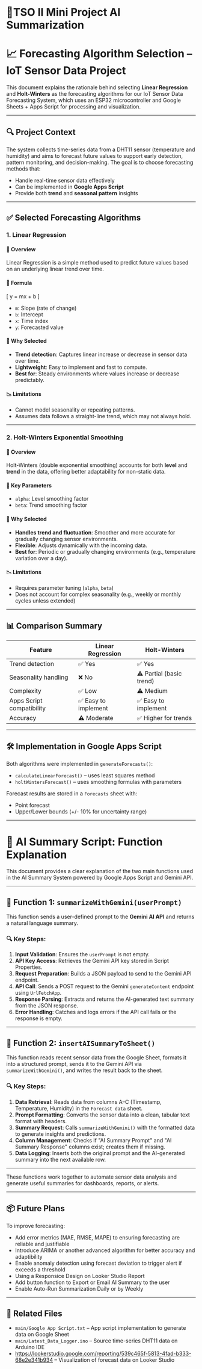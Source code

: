 # 📡TSO II Mini Project AI Summarization

# 📈 Forecasting Algorithm Selection – IoT Sensor Data Project

This document explains the rationale behind selecting **Linear Regression** and **Holt-Winters** as the forecasting algorithms for our IoT Sensor Data Forecasting System, which uses an ESP32 microcontroller and Google Sheets + Apps Script for processing and visualization.

---

## 🔍 Project Context

The system collects time-series data from a DHT11 sensor (temperature and humidity) and aims to forecast future values to support early detection, pattern monitoring, and decision-making. The goal is to choose forecasting methods that:
- Handle real-time sensor data effectively
- Can be implemented in **Google Apps Script**
- Provide both **trend** and **seasonal pattern** insights

---

## ✅ Selected Forecasting Algorithms

### 1. **Linear Regression**

#### 📌 Overview
Linear Regression is a simple method used to predict future values based on an underlying linear trend over time.

#### 📐 Formula
\[
y = mx + b
\]

- `m`: Slope (rate of change)
- `b`: Intercept
- `x`: Time index
- `y`: Forecasted value

#### 🧠 Why Selected
- **Trend detection**: Captures linear increase or decrease in sensor data over time.
- **Lightweight**: Easy to implement and fast to compute.
- **Best for**: Steady environments where values increase or decrease predictably.

#### 📉 Limitations
- Cannot model seasonality or repeating patterns.
- Assumes data follows a straight-line trend, which may not always hold.

---

### 2. **Holt-Winters Exponential Smoothing**

#### 📌 Overview
Holt-Winters (double exponential smoothing) accounts for both **level** and **trend** in the data, offering better adaptability for non-static data.

#### 🧮 Key Parameters
- `alpha`: Level smoothing factor
- `beta`: Trend smoothing factor

#### 🧠 Why Selected
- **Handles trend and fluctuation**: Smoother and more accurate for gradually changing sensor environments.
- **Flexible**: Adjusts dynamically with the incoming data.
- **Best for**: Periodic or gradually changing environments (e.g., temperature variation over a day).

#### 📉 Limitations
- Requires parameter tuning (`alpha`, `beta`)
- Does not account for complex seasonality (e.g., weekly or monthly cycles unless extended)

---

## 📊 Comparison Summary

| Feature                  | Linear Regression      | Holt-Winters              |
|--------------------------|------------------------|---------------------------|
| Trend detection          | ✅ Yes                 | ✅ Yes                    |
| Seasonality handling     | ❌ No                  | ⚠️ Partial (basic trend)  |
| Complexity               | ✅ Low                 | ⚠️ Medium                 |
| Apps Script compatibility| ✅ Easy to implement   | ✅ Easy to implement      |
| Accuracy                 | ⚠️ Moderate            | ✅ Higher for trends      |

---

## 🛠 Implementation in Google Apps Script

Both algorithms were implemented in `generateForecasts()`:

- `calculateLinearForecast()` – uses least squares method
- `holtWintersForecast()` – uses smoothing formulas with parameters

Forecast results are stored in a `Forecasts` sheet with:
- Point forecast
- Upper/Lower bounds (+/- 10% for uncertainty range)

---


# 📘 AI Summary Script: Function Explanation

This document provides a clear explanation of the two main functions used in the AI Summary System powered by Google Apps Script and Gemini API.

---

## 🧠 Function 1: `summarizeWithGemini(userPrompt)`

This function sends a user-defined prompt to the **Gemini AI API** and returns a natural language summary.

### 🔍 Key Steps:
1. **Input Validation**: Ensures the `userPrompt` is not empty.
2. **API Key Access**: Retrieves the Gemini API key stored in Script Properties.
3. **Request Preparation**: Builds a JSON payload to send to the Gemini API endpoint.
4. **API Call**: Sends a POST request to the Gemini `generateContent` endpoint using `UrlFetchApp`.
5. **Response Parsing**: Extracts and returns the AI-generated text summary from the JSON response.
6. **Error Handling**: Catches and logs errors if the API call fails or the response is empty.

---

## 📄 Function 2: `insertAISummaryToSheet()`

This function reads recent sensor data from the Google Sheet, formats it into a structured prompt, sends it to the Gemini API via `summarizeWithGemini()`, and writes the result back to the sheet.

### 🔍 Key Steps:
1. **Data Retrieval**: Reads data from columns A–C (Timestamp, Temperature, Humidity) in the `Forecast data` sheet.
2. **Prompt Formatting**: Converts the sensor data into a clean, tabular text format with headers.
3. **Summary Request**: Calls `summarizeWithGemini()` with the formatted data to generate insights and predictions.
4. **Column Management**: Checks if "AI Summary Prompt" and "AI Summary Response" columns exist; creates them if missing.
5. **Data Logging**: Inserts both the original prompt and the AI-generated summary into the next available row.

---

These functions work together to automate sensor data analysis and generate useful summaries for dashboards, reports, or alerts.

---

## 📦 Future Plans
To improve forecasting:
- Add error metrics (MAE, RMSE, MAPE) to ensuring forecasting are reliable and justifiable
- Introduce ARIMA or another advanced algorithm for better accuracy and adaptibility
- Enable anomaly detection using forecast deviation to trigger alert if exceeds a threshold
- Using a Responsice Design on Looker Studio Report
- Add button function to Export or Email AI Summary to the user
- Enable Auto-Run Summarization Daily or by Weekly

---

## 📁 Related Files
- `main/Google App Script.txt` – App script implementation to generate data on Google Sheet
- `main/Latest_Data_Logger.ino` – Source time-series DHT11 data on Arduino IDE
- https://lookerstudio.google.com/reporting/539c465f-5813-4fad-b333-68e2e341b934 – Visualization of forecast data on Looker Studio

